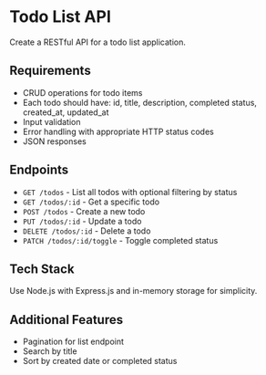 # Todo List API

Create a RESTful API for a todo list application.

## Requirements

- CRUD operations for todo items
- Each todo should have: id, title, description, completed status, created_at, updated_at
- Input validation
- Error handling with appropriate HTTP status codes
- JSON responses

## Endpoints

- `GET /todos` - List all todos with optional filtering by status
- `GET /todos/:id` - Get a specific todo
- `POST /todos` - Create a new todo
- `PUT /todos/:id` - Update a todo
- `DELETE /todos/:id` - Delete a todo
- `PATCH /todos/:id/toggle` - Toggle completed status

## Tech Stack

Use Node.js with Express.js and in-memory storage for simplicity.

## Additional Features

- Pagination for list endpoint
- Search by title
- Sort by created date or completed status